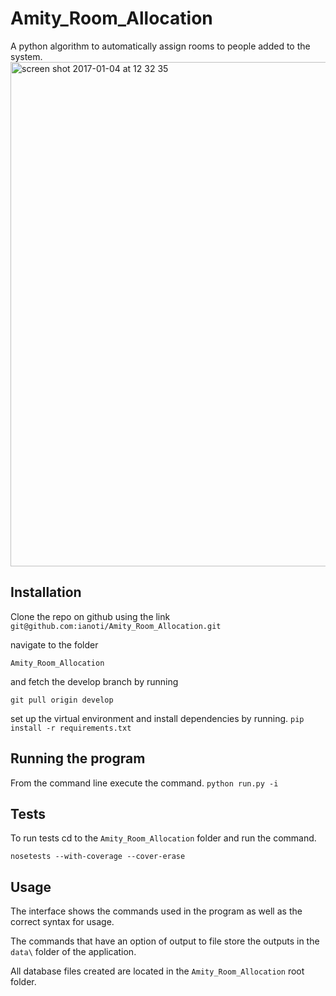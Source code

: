 # Amity_Room_Allocation
 A python algorithm to automatically assign rooms to people added to the system.
<img width="807" alt="screen shot 2017-01-04 at 12 32 35" src="https://cloud.githubusercontent.com/assets/23119824/21637892/0907056a-d27a-11e6-98ea-8248cbcf56d7.png">

## Installation
Clone the repo on github using the link
`git@github.com:ianoti/Amity_Room_Allocation.git`

navigate to the folder

`Amity_Room_Allocation`

and fetch the develop branch by running

`git pull origin develop`

set up the virtual environment and install dependencies by running.
`pip install -r requirements.txt`

## Running the program
From the command line execute the command.
`python run.py -i`

## Tests
To run tests cd to the `Amity_Room_Allocation` folder and run the command.

`nosetests --with-coverage --cover-erase`

## Usage
The interface shows the commands used in the program as well as the correct syntax for usage.

The commands that have an option of output to file store the outputs in the `data\` folder of the application.

All database files created are located in the `Amity_Room_Allocation` root folder.
